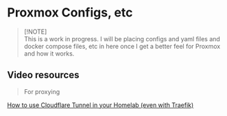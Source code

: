 # Proxmox Configs, etc

> [!NOTE]\
> This is a work in progress. I will be placing configs and yaml files and docker compose files, etc in here once I get a better feel for Proxmox and how it works.


## Video resources

> For proxying

[How to use Cloudflare Tunnel in your Homelab (even with Traefik)](https://www.youtube.com/watch?v=yMmxw-DZ5Ec)



